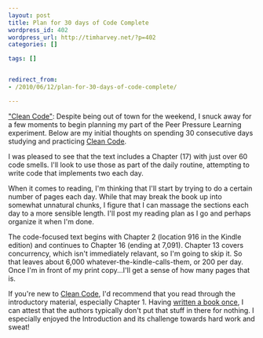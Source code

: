```yaml
---
layout: post
title: Plan for 30 days of Code Complete
wordpress_id: 402
wordpress_url: http://timharvey.net/?p=402
categories: []

tags: []


redirect_from:
- /2010/06/12/plan-for-30-days-of-code-complete/

---
```

["Clean Code"](http://www.amazon.com/gp/product/0132350882?ie=UTF8&tag=timharvethebl-20&linkCode=as2&camp=1789&creative=390957&creativeASIN=0132350882): Despite being out of town for the weekend, I snuck away for a few moments to begin planning my part of the Peer Pressure Learning experiment. Below are my initial thoughts on spending 30 consecutive days studying and practicing [Clean Code](http://www.amazon.com/gp/product/0132350882?ie=UTF8&tag=timharvethebl-20&linkCode=as2&camp=1789&creative=390957&creativeASIN=0132350882).

I was pleased to see that the text includes a Chapter (17) with just over 60 code smells. I'll look to use those as part of the daily routine, attempting to write code that implements two each day.

When it comes to reading, I'm thinking that I'll start by trying to do a certain number of pages each day. While that may break the book up into somewhat unnatural chunks, I figure that I can massage the sections each day to a more sensible length. I'll post my reading plan as I go and perhaps organize it when I'm done.

The code-focused text begins with Chapter 2 (location 916 in the Kindle edition) and continues to Chapter 16 (ending at 7,091). Chapter 13 covers concurrency, which isn't immediately relavant, so I'm going to skip it. So that leaves about 6,000 whatever-the-kindle-calls-them, or 200 per day. Once I'm in front of my print copy...I'll get a sense of how many pages that is.

If you're new to [Clean Code](http://www.amazon.com/gp/product/0132350882?ie=UTF8&tag=timharvethebl-20&linkCode=as2&camp=1789&creative=390957&creativeASIN=0132350882), I'd recommend that you read through the introductory material, especially Chapter 1. Having [written a book once](http://www.amazon.com/Developing-Business-Dummies-Personal-Finance/dp/0764579061/ref=sr_1_3?ie=UTF8&s=books&qid=1276345662&sr=1-3), I can attest that the authors typically don't put that stuff in there for nothing. I especially enjoyed the Introduction and its challenge towards hard work and sweat!
